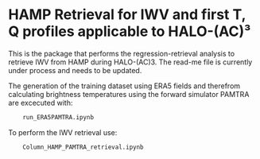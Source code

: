 # HAMP Retrieval for IWV and first T, Q profiles applicable to HALO-(AC)³
This is the package that performs the regression-retrieval analysis to retrieve IWV from HAMP during HALO-(AC)3. 
The read-me file is currently under process and needs to be updated.

The generation of the training dataset using ERA5 fields and therefrom calculating brightness temperatures using the forward simulator PAMTRA are excecuted with:
```python
    run_ERA5PAMTRA.ipynb
```
To perform the IWV retrieval use:
```python
    Column_HAMP_PAMTRA_retrieval.ipynb
```

